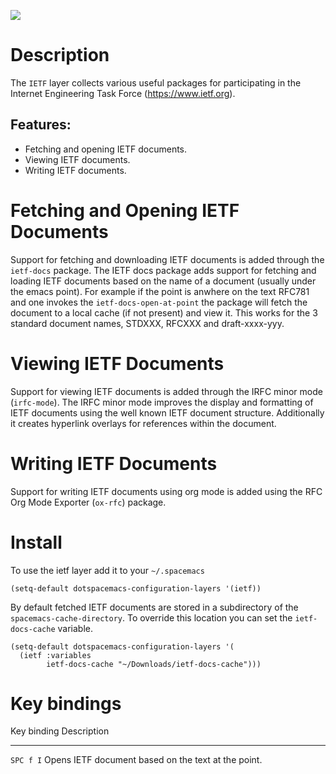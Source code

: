 ![](img/ietf-logo.png)

Description
===========

The `IETF` layer collects various useful packages for participating in
the Internet Engineering Task Force (<https://www.ietf.org>).

Features:
---------

-   Fetching and opening IETF documents.
-   Viewing IETF documents.
-   Writing IETF documents.

Fetching and Opening IETF Documents
===================================

Support for fetching and downloading IETF documents is added through the
`ietf-docs` package. The IETF docs package adds support for fetching and
loading IETF documents based on the name of a document (usually under
the emacs point). For example if the point is anwhere on the text RFC781
and one invokes the `ietf-docs-open-at-point` the package will fetch the
document to a local cache (if not present) and view it. This works for
the 3 standard document names, STDXXX, RFCXXX and draft-xxxx-yyy.

Viewing IETF Documents
======================

Support for viewing IETF documents is added through the IRFC minor mode
(`irfc-mode`). The IRFC minor mode improves the display and formatting
of IETF documents using the well known IETF document structure.
Additionally it creates hyperlink overlays for references within the
document.

Writing IETF Documents
======================

Support for writing IETF documents using org mode is added using the RFC
Org Mode Exporter (`ox-rfc`) package.

Install
=======

To use the ietf layer add it to your `~/.spacemacs`

``` {.commonlisp org-language="emacs-lisp"}
(setq-default dotspacemacs-configuration-layers '(ietf))
```

By default fetched IETF documents are stored in a subdirectory of the
`spacemacs-cache-directory`. To override this location you can set the
`ietf-docs-cache` variable.

``` {.commonlisp org-language="emacs-lisp"}
(setq-default dotspacemacs-configuration-layers '(
  (ietf :variables
        ietf-docs-cache "~/Downloads/ietf-docs-cache")))
```

Key bindings
============

  Key binding   Description
  ------------- -----------------------------------------------------
  `SPC f I`     Opens IETF document based on the text at the point.
